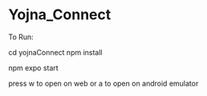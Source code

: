 # Yojna_Connect

To Run:

cd yojnaConnect
npm install

npm expo start

press w to open on web
or a to open on android emulator
